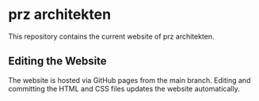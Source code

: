 # prz architekten

This repository contains the current website of prz architekten.

## Editing the Website

The website is hosted via GitHub pages from the main branch.
Editing and committing the HTML and CSS files updates the website automatically.
